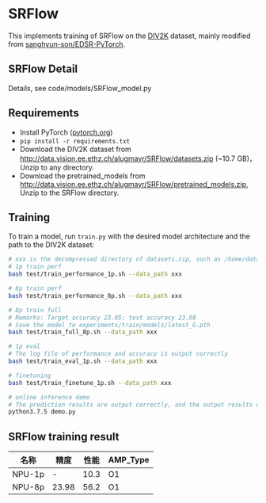 # SRFlow

This implements training of SRFlow on the [DIV2K](http://www.vision.ee.ethz.ch/%7Etimofter/publications/Agustsson-CVPRW-2017.pdf) dataset, mainly modified from [sanghyun-son/EDSR-PyTorch](https://github.com/sanghyun-son/EDSR-PyTorch).


## SRFlow Detail

Details, see code/models/SRFlow_model.py


## Requirements

- Install PyTorch ([pytorch.org](http://pytorch.org))
- `pip install -r requirements.txt`
- Download the DIV2K dataset from http://data.vision.ee.ethz.ch/alugmayr/SRFlow/datasets.zip (~10.7 GB)，Unzip to any directory.
- Download the pretrained_models from http://data.vision.ee.ethz.ch/alugmayr/SRFlow/pretrained_models.zip, Unzip to the SRFlow directory.


## Training

To train a model, run `train.py` with the desired model architecture and the path to the DIV2K dataset:

```bash
# xxx is the decompressed directory of datasets.zip, such as /home/datasets
# 1p train perf
bash test/train_performance_1p.sh --data_path xxx

# 8p train perf
bash test/train_performance_8p.sh --data_path xxx

# 8p train full
# Remarks: Target accuracy 23.05; test accuracy 23.98
# Save the model to experiments/train/models/latest_G.pth
bash test/train_full_8p.sh --data_path xxx 

# 1p eval
# The log file of performance and accuracy is output correctly
bash test/train_eval_1p.sh --data_path xxx 

# finetuning
bash test/train_finetune_1p.sh --data_path xxx 

# online inference demo 
# The prediction results are output correctly, and the output results of multiple runs of the fixed tensor are consistent
python3.7.5 demo.py
```


## SRFlow training result
|  名称  | 精度  | 性能 | AMP_Type |
| :----: | ----- | ---- | -------- |
| NPU-1p | -     | 10.3 | O1       |
| NPU-8p | 23.98 | 56.2 | O1       |